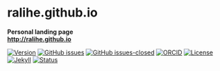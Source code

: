 # ralihe.github.io
**Personal landing page**\
**http://ralihe.github.io**

[![Version](https://img.shields.io/badge/version-v1.3.1-blue.svg)](https://github.com/ralihe/ralihe.github.io/blob/master/changelog.txt) [![GitHub issues](https://img.shields.io/github/issues/bgonzalezbustamante/bgonzalezbustamante.com.svg)](https://github.com/ralihe/ralihe.github.io/issues/) [![GitHub issues-closed](https://img.shields.io/github/issues-closed/bgonzalezbustamante/bgonzalezbustamante.com.svg)](https://github.com/ralihe/ralihe.github.io/issues?q=is%3Aissue+is%3Aclosed) [![ORCID](https://img.shields.io/badge/ORCID%20iD-0000-0003-3705-6182-brightgreen.svg)](https://orcid.org/0000-0003-3705-6182) [![License](https://img.shields.io/badge/license-MIT-black)](https://github.com/ralihe/ralihe.github.io/blob/master/LICENSE) [![Jekyll](https://img.shields.io/badge/made%20with-Jekyll-1f425f.svg)](https://jekyllrb.com/) [![Status](https://img.shields.io/website-up-down-green-red/http/ralihe.github.io.svg)](https://ralihe.github.io)
